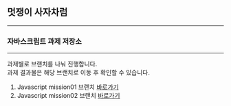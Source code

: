 ## 멋쟁이 사자차럼

---

### 자바스크립트 과제 저장소

---

과제별로 브랜치를 나눠 진행합니다.  
과제 결과물은 해당 브랜치로 이동 후 확인할 수 있습니다.

1. Javascript mission01 브랜치 [바로가기](https://github.com/dlgudwn94/js-homework/tree/mission01)
1. Javascript mission02 브랜치 [바로가기](https://github.com/dlgudwn94/js-homework/tree/mission02)
